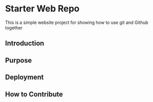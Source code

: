 # Starter Web Repo

This is a simple website project for showing how to use git and Github together

## Introduction

## Purpose

## Deployment

## How to Contribute
